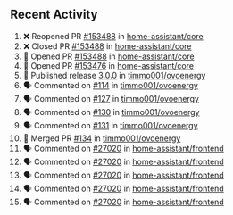 ## Recent Activity

<!--START_SECTION:activity-->
1. ❌ Reopened PR [#153488](https://github.com/home-assistant/core/pull/153488) in [home-assistant/core](https://github.com/home-assistant/core)
2. ❌ Closed PR [#153488](https://github.com/home-assistant/core/pull/153488) in [home-assistant/core](https://github.com/home-assistant/core)
3. 💪 Opened PR [#153488](https://github.com/home-assistant/core/pull/153488) in [home-assistant/core](https://github.com/home-assistant/core)
4. 💪 Opened PR [#153476](https://github.com/home-assistant/core/pull/153476) in [home-assistant/core](https://github.com/home-assistant/core)
5. 🚀 Published release [3.0.0](https://github.com/3.0.0) in [timmo001/ovoenergy](https://github.com/timmo001/ovoenergy)
6. 🗣 Commented on [#114](https://github.com/timmo001/ovoenergy/issues/114) in [timmo001/ovoenergy](https://github.com/timmo001/ovoenergy)
7. 🗣 Commented on [#127](https://github.com/timmo001/ovoenergy/issues/127) in [timmo001/ovoenergy](https://github.com/timmo001/ovoenergy)
8. 🗣 Commented on [#130](https://github.com/timmo001/ovoenergy/issues/130) in [timmo001/ovoenergy](https://github.com/timmo001/ovoenergy)
9. 🗣 Commented on [#131](https://github.com/timmo001/ovoenergy/issues/131) in [timmo001/ovoenergy](https://github.com/timmo001/ovoenergy)
10. 🎉 Merged PR [#134](https://github.com/timmo001/ovoenergy/pull/134) in [timmo001/ovoenergy](https://github.com/timmo001/ovoenergy)
11. 🗣 Commented on [#27020](https://github.com/home-assistant/frontend/issues/27020) in [home-assistant/frontend](https://github.com/home-assistant/frontend)
12. 🗣 Commented on [#27020](https://github.com/home-assistant/frontend/issues/27020) in [home-assistant/frontend](https://github.com/home-assistant/frontend)
13. 🗣 Commented on [#27020](https://github.com/home-assistant/frontend/issues/27020) in [home-assistant/frontend](https://github.com/home-assistant/frontend)
14. 🗣 Commented on [#27020](https://github.com/home-assistant/frontend/issues/27020) in [home-assistant/frontend](https://github.com/home-assistant/frontend)
15. 🗣 Commented on [#27020](https://github.com/home-assistant/frontend/issues/27020) in [home-assistant/frontend](https://github.com/home-assistant/frontend)
<!--END_SECTION:activity-->
